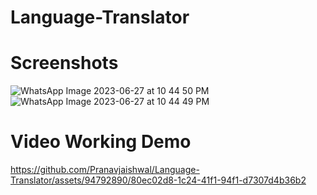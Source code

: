 # Language-Translator

# Screenshots
![WhatsApp Image 2023-06-27 at 10 44 50 PM](https://github.com/Pranavjaishwal/Language-Translator/assets/94792890/832ae80b-a516-45c6-8911-e6e75779c1fc)
![WhatsApp Image 2023-06-27 at 10 44 49 PM](https://github.com/Pranavjaishwal/Language-Translator/assets/94792890/444dffc9-101c-4dbc-a2f1-47f71125a3dd)

# Video Working Demo

https://github.com/Pranavjaishwal/Language-Translator/assets/94792890/80ec02d8-1c24-41f1-94f1-d7307d4b36b2

